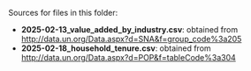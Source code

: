Sources for files in this folder:

* **2025-02-13_value_added_by_industry.csv**: obtained from http://data.un.org/Data.aspx?d=SNA&f=group_code%3a205
* **2025-02-18_household_tenure.csv**: obtained from http://data.un.org/Data.aspx?d=POP&f=tableCode%3a304